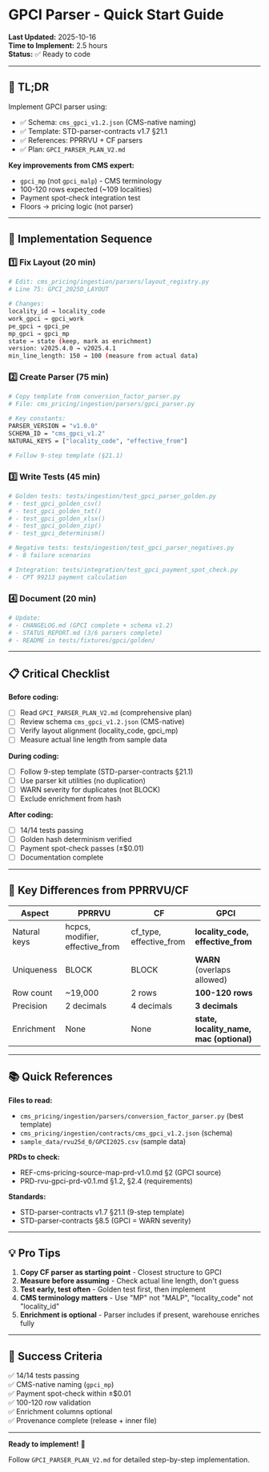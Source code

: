 # GPCI Parser - Quick Start Guide

**Last Updated:** 2025-10-16  
**Time to Implement:** 2.5 hours  
**Status:** ✅ Ready to code

---

## 🎯 **TL;DR**

Implement GPCI parser using:
- ✅ Schema: `cms_gpci_v1.2.json` (CMS-native naming)
- ✅ Template: STD-parser-contracts v1.7 §21.1
- ✅ References: PPRRVU + CF parsers
- ✅ Plan: `GPCI_PARSER_PLAN_V2.md`

**Key improvements from CMS expert:**
- `gpci_mp` (not `gpci_malp`) - CMS terminology
- 100-120 rows expected (~109 localities)
- Payment spot-check integration test
- Floors → pricing logic (not parser)

---

## 🚀 **Implementation Sequence**

### 1️⃣ Fix Layout (20 min)
```bash
# Edit: cms_pricing/ingestion/parsers/layout_registry.py
# Line 75: GPCI_2025D_LAYOUT

# Changes:
locality_id → locality_code
work_gpci → gpci_work
pe_gpci → gpci_pe
mp_gpci → gpci_mp
state → state (keep, mark as enrichment)
version: v2025.4.0 → v2025.4.1
min_line_length: 150 → 100 (measure from actual data)
```

### 2️⃣ Create Parser (75 min)
```bash
# Copy template from conversion_factor_parser.py
# File: cms_pricing/ingestion/parsers/gpci_parser.py

# Key constants:
PARSER_VERSION = "v1.0.0"
SCHEMA_ID = "cms_gpci_v1.2"
NATURAL_KEYS = ["locality_code", "effective_from"]

# Follow 9-step template (§21.1)
```

### 3️⃣ Write Tests (45 min)
```bash
# Golden tests: tests/ingestion/test_gpci_parser_golden.py
# - test_gpci_golden_csv()
# - test_gpci_golden_txt()
# - test_gpci_golden_xlsx()
# - test_gpci_golden_zip()
# - test_gpci_determinism()

# Negative tests: tests/ingestion/test_gpci_parser_negatives.py
# - 8 failure scenarios

# Integration: tests/integration/test_gpci_payment_spot_check.py
# - CPT 99213 payment calculation
```

### 4️⃣ Document (20 min)
```bash
# Update:
# - CHANGELOG.md (GPCI complete + schema v1.2)
# - STATUS_REPORT.md (3/6 parsers complete)
# - README in tests/fixtures/gpci/golden/
```

---

## 📋 **Critical Checklist**

**Before coding:**
- [ ] Read `GPCI_PARSER_PLAN_V2.md` (comprehensive plan)
- [ ] Review schema `cms_gpci_v1.2.json` (CMS-native)
- [ ] Verify layout alignment (locality_code, gpci_mp)
- [ ] Measure actual line length from sample data

**During coding:**
- [ ] Follow 9-step template (STD-parser-contracts §21.1)
- [ ] Use parser kit utilities (no duplication)
- [ ] WARN severity for duplicates (not BLOCK)
- [ ] Exclude enrichment from hash

**After coding:**
- [ ] 14/14 tests passing
- [ ] Golden hash determinism verified
- [ ] Payment spot-check passes (±$0.01)
- [ ] Documentation complete

---

## 🔑 **Key Differences from PPRRVU/CF**

| Aspect | PPRRVU | CF | GPCI |
|--------|--------|----|----|
| Natural keys | hcpcs, modifier, effective_from | cf_type, effective_from | **locality_code, effective_from** |
| Uniqueness | BLOCK | BLOCK | **WARN** (overlaps allowed) |
| Row count | ~19,000 | 2 rows | **100-120 rows** |
| Precision | 2 decimals | 4 decimals | **3 decimals** |
| Enrichment | None | None | **state, locality_name, mac (optional)** |

---

## 📚 **Quick References**

**Files to read:**
- `cms_pricing/ingestion/parsers/conversion_factor_parser.py` (best template)
- `cms_pricing/ingestion/contracts/cms_gpci_v1.2.json` (schema)
- `sample_data/rvu25d_0/GPCI2025.csv` (sample data)

**PRDs to check:**
- REF-cms-pricing-source-map-prd-v1.0.md §2 (GPCI source)
- PRD-rvu-gpci-prd-v0.1.md §1.2, §2.4 (requirements)

**Standards:**
- STD-parser-contracts v1.7 §21.1 (9-step template)
- STD-parser-contracts §8.5 (GPCI = WARN severity)

---

## 💡 **Pro Tips**

1. **Copy CF parser as starting point** - Closest structure to GPCI
2. **Measure before assuming** - Check actual line length, don't guess
3. **Test early, test often** - Golden test first, then implement
4. **CMS terminology matters** - Use "MP" not "MALP", "locality_code" not "locality_id"
5. **Enrichment is optional** - Parser includes if present, warehouse enriches fully

---

## 🎯 **Success Criteria**

✅ 14/14 tests passing  
✅ CMS-native naming (`gpci_mp`)  
✅ Payment spot-check within ±$0.01  
✅ 100-120 row validation  
✅ Enrichment columns optional  
✅ Provenance complete (release + inner file)  

---

**Ready to implement!** 🚀

Follow `GPCI_PARSER_PLAN_V2.md` for detailed step-by-step implementation.


